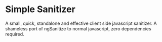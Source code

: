 # Simple Sanitizer
A small, quick, standalone and effective client side javascript sanitizer.
A shameless port of ngSanitize to normal javascript, zero dependencies required.
